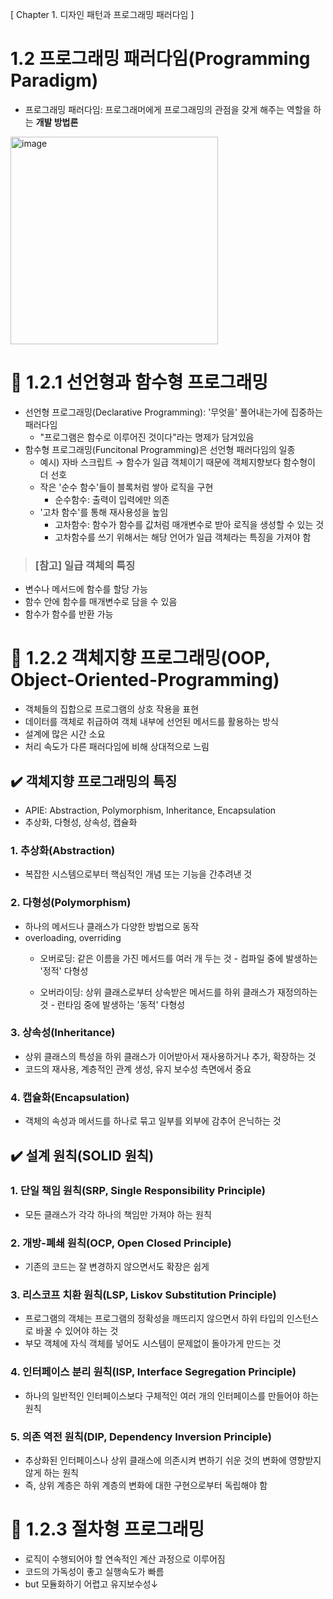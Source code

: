 [ Chapter 1. 디자인 패턴과 프로그래밍 패러다임 ]
# 1.2 프로그래밍 패러다임(Programming Paradigm)
- 프로그래밍 패러다임: 프로그래머에게 프로그래밍의 관점을 갖게 해주는 역할을 하는 **개발 방법론**  
<img width="332" alt="image" src="https://user-images.githubusercontent.com/108309396/233791079-477b9129-abdd-4ec7-88e4-f436ba6a6121.png">

# 📌 1.2.1 선언형과 함수형 프로그래밍
- 선언형 프로그래밍(Declarative Programming): '무엇을' 풀어내는가에 집중하는 패러다임
  - "프로그램은 함수로 이루어진 것이다"라는 명제가 담겨있음
- 함수형 프로그래밍(Funcitonal Programming)은 선언형 패러다임의 일종
  - 예시) 자바 스크립트 &rarr; 함수가 일급 객체이기 때문에 객체지향보다 함수형이 더 선호
  - 작은 '순수 함수'들이 블록처럼 쌓아 로직을 구현
    - 순수함수: 출력이 입력에만 의존
  - '고차 함수'를 통해 재사용성을 높임
    - 고차함수: 함수가 함수를 값처럼 매개변수로 받아 로직을 생성할 수 있는 것
    - 고차함수를 쓰기 위해서는 해당 언어가 일급 객체라는 특징을 가져야 함

> ### [참고] 일급 객체의 특징
- 변수나 메서드에 함수를 할당 가능
- 함수 안에 함수를 매개변수로 담을 수 있음
- 함수가 함수를 반환 가능



# 📌 1.2.2 객체지향 프로그래밍(OOP, Object-Oriented-Programming)
- 객체들의 집합으로 프로그램의 상호 작용을 표현 
- 데이터를 객체로 취급하여 객체 내부에 선언된 메서드를 활용하는 방식
- 설계에 많은 시간 소요
- 처리 속도가 다른 패러다임에 비해 상대적으로 느림

## ✔️ 객체지향 프로그래밍의 특징
- APIE: Abstraction, Polymorphism, Inheritance, Encapsulation
- 추상화, 다형성, 상속성, 캡슐화

### 1. 추상화(Abstraction)
- 복잡한 시스템으로부터 핵심적인 개념 또는 기능을 간추려낸 것

### 2. 다형성(Polymorphism)
- 하나의 메서드나 클래스가 다양한 방법으로 동작
- overloading, overriding
  - 오버로딩: 같은 이름을 가진 메서드를 여러 개 두는 것 - 컴파일 중에 발생하는 '정적' 다형성  

  - 오버라이딩: 상위 클래스로부터 상속받은 메서드를 하위 클래스가 재정의하는 것 - 런타임 중에 발생하는 '동적' 다형성

### 3. 상속성(Inheritance)
- 상위 클래스의 특성을 하위 클래스가 이어받아서 재사용하거나 추가, 확장하는 것
- 코드의 재사용, 계층적인 관계 생성, 유지 보수성 측면에서 중요

### 4. 캡슐화(Encapsulation)
- 객체의 속성과 메서드를 하나로 묶고 일부를 외부에 감추어 은닉하는 것

## ✔️ 설계 원칙(SOLID 원칙)
### 1. 단일 책임 원칙(SRP, Single Responsibility Principle)
- 모든 클래스가 각각 하나의 책임만 가져야 하는 원칙

### 2. 개방-폐쇄 원칙(OCP, Open Closed Principle)
- 기존의 코드는 잘 변경하지 않으면서도 확장은 쉽게

### 3. 리스코프 치환 원칙(LSP, Liskov Substitution Principle)
- 프로그램의 객체는 프로그램의 정확성을 깨뜨리지 않으면서 하위 타입의 인스턴스로 바꿀 수 있어야 하는 것
- 부모 객체에 자식 객체를 넣어도 시스템이 문제없이 돌아가게 만드는 것

### 4. 인터페이스 분리 원칙(ISP, Interface Segregation Principle)
- 하나의 일반적인 인터페이스보다 구체적인 여러 개의 인터페이스를 만들어야 하는 원칙

### 5. 의존 역전 원칙(DIP, Dependency Inversion Principle)
- 추상화된 인터페이스나 상위 클래스에 의존시켜 변하기 쉬운 것의 변화에 영향받지 않게 하는 원칙
- 즉, 상위 계층은 하위 계층의 변화에 대한 구현으로부터 독립해야 함

# 📌 1.2.3 절차형 프로그래밍
- 로직이 수행되어야 할 연속적인 계산 과정으로 이루어짐
- 코드의 가독성이 좋고 실행속도가 빠름
- but 모듈화하기 어렵고 유지보수성&darr;

